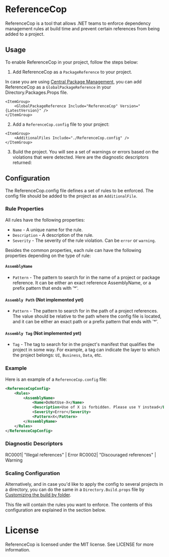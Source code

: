 # ReferenceCop
ReferenceCop is a tool that allows .NET teams to enforce dependency management rules at build time and prevent certain references from being added to a project.

## Usage

To enable ReferenceCop in your project, follow the steps below:

1. Add ReferenceCop as a `PackageReference` to your project.

In case you are using [Central Package Management](https://learn.microsoft.com/en-us/nuget/consume-packages/Central-Package-Management), you can add ReferenceCop as a `GlobalPackageReference` in your Directory.Packages.Props file.

```
<ItemGroup>
	<GlobalPackageReference Include="ReferenceCop" Version="{LatestVersion}" />
</ItemGroup>
```

2. Add a `ReferenceCop.config` file to your project:

```
<ItemGroup>
	<AdditionalFiles Include="./ReferenceCop.config" />
</ItemGroup>

```

3. Build the project. You will see a set of warnings or errors based on the violations that were detected. Here are the diagnostic descriptors returned:

## Configuration

The ReferenceCop.config file defines a set of rules to be enforced. The config file should be added to the project as an `AdditionalFile`.

### Rule Properties

All rules have the following properties:

- `Name` - A unique name for the rule.
- `Description` - A description of the rule.
- `Severity` - The severity of the rule violation. Can be `error` or `warning`.

Besides the common properties, each rule can have the following properties depending on the type of rule:

#### `AssemblyName`

- `Pattern` - The pattern to search for in the name of a project or package reference. It can be either an exact reference AssemblyName,
or a prefix pattern that ends with '*'.

#### `Assembly Path` (Not implemented yet)

- `Pattern` - The pattern to search for in the path of a project references. The value should be relative to the path where the config file is located,
and it can be either an exact path or a prefix pattern that ends with '*'.

#### `Assembly Tag` (Not implemented yet)

- `Tag` - The tag to search for in the project's manifest that qualifies the project in some way. For example, a tag can indicate
the layer to which the project belongs: `UI`, `Business`, `Data`, etc.

### Example

Here is an example of a `ReferenceCop.config` file:

```xml
<ReferenceCopConfig>
    <Rules>
        <AssemblyName>
            <Name>DoNotUse-X</Name>
            <Description>Use of X is forbidden. Please use Y instead</Description>       
            <Severity>Error</Severity>
            <Pattern>X</Pattern>
        </AssemblyName>
    </Rules>
</ReferenceCopConfig>
```

### Diagnostic Descriptors

RC0001| "Illegal references" | Error
RC0002| "Discouraged references" | Warning

### Scaling Configuration

Alternatively, and in case you'd like to apply the config to several projects in a directory, you can do the same in a `Directory.Build.props` file by [Customizing the build by folder](https://learn.microsoft.com/en-us/visualstudio/msbuild/customize-by-directory?view=vs-2022).

This file will contain the rules you want to enforce. The contents of this configuration are explained in the section below.

# License

ReferenceCop is licensed under the MIT license. See LICENSE for more information.